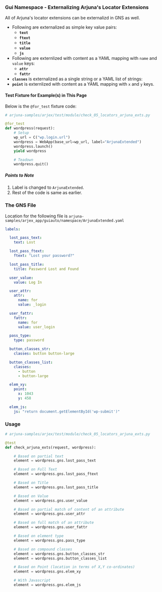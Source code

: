 ### Gui Namespace - Externalizing Arjuna's Locator Extensions

All of Arjuna's locator extensions can be externalizd in GNS as well.

- Following are externalized as simple key value pairs:
    - **`text`**
    - **`ftext`**
    - **`title`**
    - **`value`**
    - **`js`**
- Following are externlized with content as a YAML mapping with `name` and `value` keys:
    - **`attr`**
    - **`fattr`**
- **`classes`** is externalized as a single string or a YAML list of strings:
- **`point`** is externlized with content as a YAML mapping with `x` and `y` keys.

#### Test Fixture for Example(s) in This Page

Below is the `@for_test` fixture code:

```python
# arjuna-samples/arjex/test/module/check_05_locators_arjuna_exts.py

@for_test
def wordpress(request):
    # Setup
    wp_url = C("wp.login.url")
    wordpress = WebApp(base_url=wp_url, label="ArjunaExtended")
    wordpress.launch()
    yield wordpress

    # Teadown
    wordpress.quit()
```

##### Points to Note
1. Label is changed to `ArjunaExtended`.
2. Rest of the code is same as earlier.

### The GNS File

Location for the following file is `arjuna-samples/arjex_app/guiauto/namespace/ArjunaExtended.yaml`

```YAML
labels:

  lost_pass_text:
    text: Lost

  lost_pass_ftext:
    ftext: "Lost your password?"

  lost_pass_title:
    title: Password Lost and Found

  user_value:
    value: Log In

  user_attr:
    attr:
      name: for
      value: _login

  user_fattr:
    fattr:
      name: for
      value: user_login

  pass_type:
    type: password

  button_classes_str:
    classes: button button-large

  button_classes_list:
    classes: 
      - button 
      - button-large

  elem_xy:
    point:
      x: 1043
      y: 458

  elem_js:
    js: "return document.getElementById('wp-submit')"
```

### Usage

```python
# arjuna-samples/arjex/test/module/check_05_locators_arjuna_exts.py

@test
def check_arjuna_exts(request, wordpress):

    # Based on partial text
    element = wordpress.gns.lost_pass_text

    # Based on Full Text
    element = wordpress.gns.lost_pass_ftext

    # Based on Title
    element = wordpress.gns.lost_pass_title

    # Based on Value
    element = wordpress.gns.user_value

    # Based on partial match of content of an attribute
    element = wordpress.gns.user_attr

    # Based on full match of an attribute
    element = wordpress.gns.user_fattr

    # Based on element type
    element = wordpress.gns.pass_type

    # Based on compound classes
    element = wordpress.gns.button_classes_str
    element = wordpress.gns.button_classes_list

    # Based on Point (location in terms of X,Y co-ordinates)
    element = wordpress.gns.elem_xy

    # With Javascript
    element = wordpress.gns.elem_js
```
